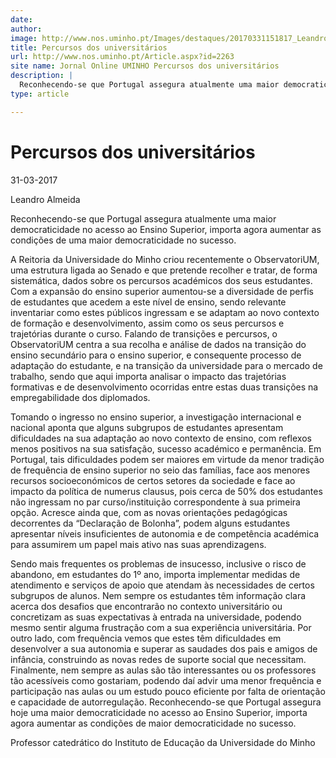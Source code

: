 ```yaml
---
date: 
author: 
image: http://www.nos.uminho.pt/Images/destaques/20170331151817_Leandro4.jpg
title: Percursos dos universitários
url: http://www.nos.uminho.pt/Article.aspx?id=2263
site name: Jornal Online UMINHO Percursos dos universitários
description: |
  Reconhecendo-se que Portugal assegura atualmente uma maior democraticidade no acesso ao Ensino Superior, importa agora aumentar as condições de uma maior democraticidade no sucesso.
type: article

---
```

# Percursos dos universitários


31-03-2017

Leandro Almeida

Reconhecendo-se que Portugal assegura atualmente uma maior democraticidade no acesso ao Ensino Superior, importa agora aumentar as condições de uma maior democraticidade no sucesso.

A Reitoria da Universidade do Minho criou recentemente o ObservatoriUM, uma estrutura ligada ao Senado e que pretende recolher e tratar, de forma sistemática, dados sobre os percursos académicos dos seus estudantes. Com a expansão do ensino superior aumentou-se a diversidade de perfis de estudantes que acedem a este nível de ensino, sendo relevante inventariar como estes públicos ingressam e se adaptam ao novo contexto de formação e desenvolvimento, assim como os seus percursos e trajetórias durante o curso. Falando de transições e percursos, o ObservatoriUM centra a sua recolha e análise de dados na transição do ensino secundário para o ensino superior, e consequente processo de adaptação do estudante, e na transição da universidade para o mercado de trabalho, sendo que aqui importa analisar o impacto das trajetórias formativas e de desenvolvimento ocorridas entre estas duas transições na empregabilidade dos diplomados.

Tomando o ingresso no ensino superior, a investigação internacional e nacional aponta que alguns subgrupos de estudantes apresentam dificuldades na sua adaptação ao novo contexto de ensino, com reflexos menos positivos na sua satisfação, sucesso académico e permanência. Em Portugal, tais dificuldades podem ser maiores em virtude da menor tradição de frequência de ensino superior no seio das famílias, face aos menores recursos socioeconómicos de certos setores da sociedade e face ao impacto da política de numerus clausus, pois cerca de 50% dos estudantes não ingressam no par curso/instituição correspondente à sua primeira opção. Acresce ainda que, com as novas orientações pedagógicas decorrentes da “Declaração de Bolonha”, podem alguns estudantes apresentar níveis insuficientes de autonomia e de competência académica para assumirem um papel mais ativo nas suas aprendizagens.

Sendo mais frequentes os problemas de insucesso, inclusive o risco de abandono, em estudantes do 1º ano, importa implementar medidas de atendimento e serviços de apoio que atendam às necessidades de certos subgrupos de alunos. Nem sempre os estudantes têm informação clara acerca dos desafios que encontrarão no contexto universitário ou concretizam as suas expectativas à entrada na universidade, podendo mesmo sentir alguma frustração com a sua experiência universitária. Por outro lado, com frequência vemos que estes têm dificuldades em desenvolver a sua autonomia e superar as saudades dos pais e amigos de infância, construindo as novas redes de suporte social que necessitam. Finalmente, nem sempre as aulas são tão interessantes ou os professores tão acessíveis como gostariam, podendo daí advir uma menor frequência e participação nas aulas ou um estudo pouco eficiente por falta de orientação e capacidade de autorregulação. Reconhecendo-se que Portugal assegura hoje uma maior democraticidade no acesso ao Ensino Superior, importa agora aumentar as condições de maior democraticidade no sucesso.

Professor catedrático do Instituto de Educação da Universidade do Minho
